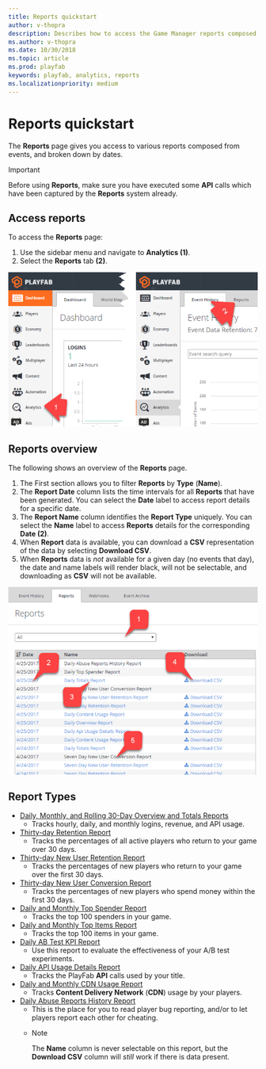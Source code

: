 ```yaml
---
title: Reports quickstart
author: v-thopra
description: Describes how to access the Game Manager reports composed from events, and broken down by dates.
ms.author: v-thopra
ms.date: 10/30/2018
ms.topic: article
ms.prod: playfab
keywords: playfab, analytics, reports
ms.localizationpriority: medium
---
```


# Reports quickstart

The **Reports** page gives you access to various reports composed from events, and broken down by dates.

> [!IMPORTANT]
> Before using **Reports**, make sure you have executed some **API** calls which have been captured by the **Reports** system already.

## Access reports

To access the **Reports** page:

1. Use the sidebar menu and navigate to **Analytics (1)**.
2. Select the **Reports** tab **(2)**.

![Game Manager - Analytics - Reports](media/tutorials/game-manager-analytics-open-reports.png)  

## Reports overview

The following shows an overview of the **Reports** page.

1. The First section allows you to filter **Reports** by **Type** (**Name**).
2. The **Report Date** column lists the time intervals for all **Reports** that have been  generated. You can select the **Date** label to access report details for a specific date.
3. The **Report Name** column identifies the **Report Type** uniquely. You can select the **Name** label to access **Reports** details for the corresponding **Date (2)**.
4. When **Report** data is available, you can download a **CSV** representation of the data by selecting **Download CSV**.
5. When **Reports** data is *not* available for a given day (no events that day), the date and name labels will render black, will not be selectable, and downloading as **CSV** will not be available.

![Game Manager - Analytics - Reports](media/tutorials/game-manager-analytics-reports-overview.png)  

## Report Types

- [Daily, Monthly, and Rolling 30-Day Overview and Totals Reports](daily-monthly-and-rolling-30-day-overview-and-totals-reports.md)
  - Tracks hourly, daily, and monthly logins, revenue, and API usage.
- [Thirty-day Retention Report](thirty-day-retention-report.md)
  - Tracks the percentages of all active players who return to your game over 30 days.
- [Thirty-day New User Retention Report](thirty-day-new-user-retention-report.md)
  - Tracks the percentages of new players who return to your game over the first 30 days.
- [Thirty-day New User Conversion Report](thirty-day-new-user-conversion-report.md)
  - Tracks the percentages of new players who spend money within the first 30 days.
- [Daily and Monthly Top Spender Report](daily-and-monthly-top-spender-report.md)
  - Tracks the top 100 spenders in your game.
- [Daily and Monthly Top Items Report](daily-and-monthly-top-items-report.md)
  - Tracks the top 100 items in your game.
- [Daily AB Test KPI Report](daily-ab-test-kpi-report.md)
  - Use this report to evaluate the effectiveness of your A/B test experiments.
- [Daily API Usage Details Report](daily-api-usage-details-report.md)
  - Tracks the PlayFab **API** calls used by your title.
- [Daily and Monthly CDN Usage Report](daily-and-monthly-cdn-usage-report.md)
  - Tracks **Content Delivery Network** (**CDN**) usage by your players.
- [Daily Abuse Reports History Report](daily-abuse-reports-history-report.md)
  - This is the place for you to read player bug reporting, and/or to let players report each other for cheating.
  - > [!NOTE]
    > The **Name** column is never selectable on this report, but the **Download CSV** column will *still* work if there is data present.
